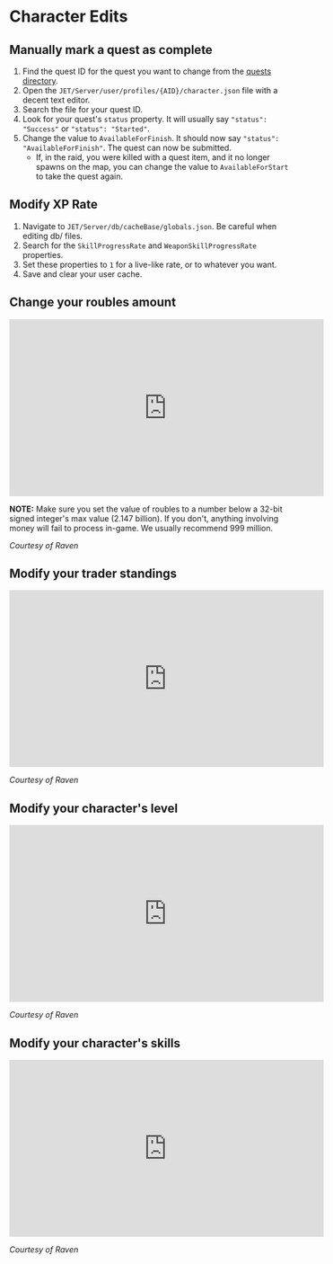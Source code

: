 # Character Edits

## Manually mark a quest as complete

1. Find the quest ID for the quest you want to change from the [quests directory](../resources/quests/).
2. Open the `JET/Server/user/profiles/{AID}/character.json` file with a decent text editor. 
3. Search the file for your quest ID.
4. Look for your quest's `status` property. It will usually say `"status": "Success"` or `"status": "Started"`.
5. Change the value to `AvailableForFinish`. It should now say `"status": "AvailableForFinish"`. The quest can now be submitted.
    - If, in the raid, you were killed with a quest item, and it no longer spawns on the map, you can change the value to `AvailableForStart` to take the quest again.
    
## Modify XP Rate

1. Navigate to `JET/Server/db/cacheBase/globals.json`. Be careful when editing db/ files.
2. Search for the `SkillProgressRate` and `WeaponSkillProgressRate` properties.
3. Set these properties to `1` for a live-like rate, or to whatever you want.
4. Save and clear your user cache.

## Change your roubles amount

<iframe width="560" height="315" src="https://www.youtube.com/embed/MJYykF2lm6k" frameborder="0" allow="accelerometer; autoplay; clipboard-write; encrypted-media; gyroscope; picture-in-picture" allowfullscreen></iframe>

**NOTE:** Make sure you set the value of roubles to a number below a 32-bit signed integer's max value (2.147 billion). If you don't, anything involving money will fail to process in-game. We usually recommend 999 million.

*Courtesy of Raven*

## Modify your trader standings

<iframe width="560" height="315" src="https://www.youtube.com/embed/Yk6fkZqaO6U" frameborder="0" allow="accelerometer; autoplay; clipboard-write; encrypted-media; gyroscope; picture-in-picture" allowfullscreen></iframe>

*Courtesy of Raven*

## Modify your character's level

<iframe width="560" height="315" src="https://www.youtube.com/embed/-im_c2c_MW0" frameborder="0" allow="accelerometer; autoplay; clipboard-write; encrypted-media; gyroscope; picture-in-picture" allowfullscreen></iframe>

*Courtesy of Raven*

## Modify your character's skills

<iframe width="560" height="315" src="https://www.youtube.com/embed/fyHzYhCoAeI" frameborder="0" allow="accelerometer; autoplay; clipboard-write; encrypted-media; gyroscope; picture-in-picture" allowfullscreen></iframe>

*Courtesy of Raven*
